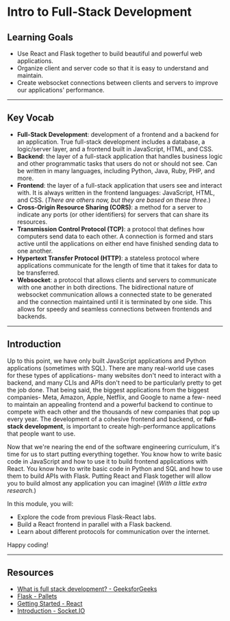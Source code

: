 # Intro to Full-Stack Development

## Learning Goals

- Use React and Flask together to build beautiful and powerful web applications.
- Organize client and server code so that it is easy to understand and maintain.
- Create websocket connections between clients and servers to improve our
  applications' performance.

***

## Key Vocab

- **Full-Stack Development**: development of a frontend and a backend for an
  application. True full-stack development includes a database, a logic/server
  layer, and a frontend built in JavaScript, HTML, and CSS.
- **Backend**: the layer of a full-stack application that handles business logic
  and other programmatic tasks that users do not or should not see. Can be
  written in many languages, including Python, Java, Ruby, PHP, and more.
- **Frontend**: the layer of a full-stack application that users see and
  interact with. It is always written in the frontend languages: JavaScript,
  HTML, and CSS. (_There are others now, but they are based on these three._)
- **Cross-Origin Resource Sharing (CORS)**: a method for a server to indicate
  any ports (or other identifiers) for servers that can share its resources.
- **Transmission Control Protocol (TCP)**: a protocol that defines how computers
  send data to each other. A connection is formed and stars active until the
  applications on either end have finished sending data to one another.
- **Hypertext Transfer Protocol (HTTP)**: a stateless protocol where
  applications communicate for the length of time that it takes for data to be
  transferred.
- **Websocket**: a protocol that allows clients and servers to communicate with
  one another in both directions. The bidirectional nature of websocket
  communication allows a connected state to be generated and the connection
  maintained until it is terminated by one side. This allows for speedy and
  seamless connections between frontends and backends.

***

## Introduction

Up to this point, we have only built JavaScript applications and Python
applications (sometimes with SQL). There are many real-world use cases for these
types of applications- many websites don't need to interact with a backend, and
many CLIs and APIs don't need to be particularly pretty to get the job done.
That being said, the biggest applications from the biggest companies- Meta,
Amazon, Apple, Netflix, and Google to name a few- need to maintain an appealing
frontend and a powerful backend to continue to compete with each other and the
thousands of new companies that pop up every year. The development of a cohesive
frontend and backend, or **full-stack development**, is important to create
high-performance applications that people want to use.

Now that we're nearing the end of the software engineering curriculum, it's time
for us to start putting everything together. You know how to write basic code in
JavaScript and how to use it to build frontend applications with React. You know
how to write basic code in Python and SQL and how to use them to build APIs with
Flask. Putting React and Flask together will allow you to build almost any
application you can imagine! (_With a little extra research._)

In this module, you will:

- Explore the code from previous Flask-React labs.
- Build a React frontend in parallel with a Flask backend.
- Learn about different protocols for communication over the internet.

Happy coding!

***

## Resources

- [What is full stack development? - GeeksforGeeks](https://www.geeksforgeeks.org/what-is-full-stack-development/)
- [Flask - Pallets](https://flask.palletsprojects.com/en/2.2.x/)
- [Getting Started - React](https://reactjs.org/docs/getting-started.html)
- [Introduction - Socket.IO](https://socket.io/docs/v4/)
